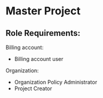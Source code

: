 # Master Project

## Role Requirements:

Billing account:
- Billing account user

Organization:
- Organization Policy Administrator
- Project Creator